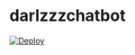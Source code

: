 # darlzzzchatbot


[![Deploy](https://www.herokucdn.com/deploy/button.svg)](https://heroku.com/deploy?template=https://github.com/kassim752/darlzzzchatbot)</p>
